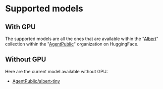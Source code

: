 # Supported models

## With GPU

The supported models are all the ones that are available within the "[Albert](https://huggingface.co/collections/AgentPublic/albert-662a1d95c93a47aca5cecc82)" collection within the "[AgentPublic](https://huggingface.co/AgentPublic)" organization on HuggingFace.

## Without GPU

Here are the current model available without GPU:

- [AgentPublic/albert-tiny](https://huggingface.co/AgentPublic/albert-tiny)
